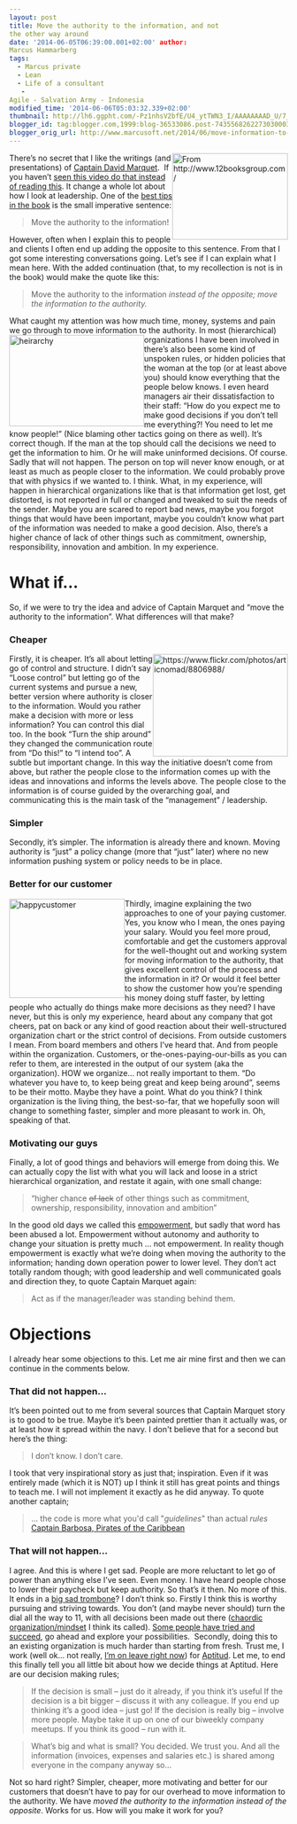 ```yaml
---
layout: post
title: Move the authority to the information, and not
the other way around
date: '2014-06-05T06:39:00.001+02:00' author:
Marcus Hammarberg
tags:
  - Marcus private
  - Lean
  - Life of a consultant
   -
Agile - Salvation Army - Indonesia
modified_time: '2014-06-06T05:03:32.339+02:00'
thumbnail: http://lh6.ggpht.com/-Pz1nhsV2bfE/U4_ytTWN3_I/AAAAAAAAD_U/7_S7oTlyuJU/s72-c/David-Marquet_thumb%25255B26%25255D.jpg?imgmax=800
blogger_id: tag:blogger.com,1999:blog-36533086.post-7435568262273030003
blogger_orig_url: http://www.marcusoft.net/2014/06/move-information-to-authority-and-not.html
---
```



<div dir="ltr" style="text-align: left;" trbidi="on">

[<img
src="http://lh6.ggpht.com/-Pz1nhsV2bfE/U4_ytTWN3_I/AAAAAAAAD_U/7_S7oTlyuJU/David-Marquet_thumb%25255B26%25255D.jpg?imgmax=800"
title="David Marquet" data-align="right" data-border="0"
style="background-image: none; border-bottom: 0px; border-left: 0px; border-right: 0px; border-top: 0px; display: inline; float: right; padding-left: 0px; padding-right: 0px; padding-top: 0px;"
width="209" height="156" alt="From http://www.12booksgroup.com/" />](http://lh4.ggpht.com/-5Xj339mrWXM/U4_yqED0twI/AAAAAAAAD_M/fpBfgvA-cpo/s1600-h/David-Marquet%25255B28%25255D.jpg)There’s
no secret that I like the writings (and presentations) of
<a href="https://twitter.com/ldavidmarquet" target="_blank">Captain
David Marquet</a>.  If you haven’t
<a href="http://www.youtube.com/watch?v=OqmdLcyES_Q"
target="_blank">seen this video do that instead of reading this</a>. It
change a whole lot about how I look at leadership.
One of the
<a href="http://davidmarquet.com/books/turn-the-ship-around/overview/"
target="_blank">best tips in the book</a> is the small imperative
sentence:

> Move the authority to the information!

However, often when I explain this to people and clients I often end up
adding the opposite to this sentence. From that I got some interesting
conversations going.
Let’s see if I can explain what I mean here.
With the added continuation (that, to my
recollection is not is in the book) would make the quote like this:

> Move the authority to the information *instead of the opposite; move
> the information to the authority.*

What caught my attention was how much time, money, systems and pain we
go through to move information to the authority.
[<img
src="http://lh4.ggpht.com/-k33zDOChkeY/U4_ywgeKQHI/AAAAAAAAD_k/tNJSdbk3G1Y/heirarchy_thumb.jpg?imgmax=800"
title="heirarchy" data-align="left" data-border="0"
style="background-image: none; border-bottom: 0px; border-left: 0px; border-right: 0px; border-top: 0px; display: inline; float: left; padding-left: 0px; padding-right: 0px; padding-top: 0px;"
width="244" height="165" alt="heirarchy" />](http://lh4.ggpht.com/-8PBzz1Iwbco/U4_yvCKYlLI/AAAAAAAAD_c/RxwyuhtcZZs/s1600-h/heirarchy%25255B3%25255D.jpg)In
most (hierarchical) organizations I have been involved in there’s also
been some kind of unspoken rules, or hidden policies that the woman at
the top (or at least above you) should know everything that the people
below knows. I even heard managers air their dissatisfaction to their
staff: “How do you expect me to make good decisions if you don’t tell me
everything?! You need to let me know people!” (Nice blaming other
tactics going on there as well).
It’s correct though. If the man at the top should call the decisions we
need to get the information to him. Or he will make uninformed
decisions. Of course.
Sadly that will not happen. The person on top will never know enough, or
at least as much as people closer to the information. We could probably
prove that with physics if we wanted to. I think.
What, in my experience, will happen in hierarchical organizations like
that is that information get lost, get distorted, is not reported in
full or changed and tweaked to suit the needs of the sender. Maybe you
are scared to report bad news, maybe you forgot things that would have
been important, maybe you couldn’t know what part of the information was
needed to make a good decision.
Also, there’s a higher chance of lack of other things such as
commitment, ownership, responsibility, innovation and ambition. In my
experience.

# What if…

So, if we were to try the idea and advice of Captain Marquet and “move
the authority to the information”. What differences will that make?

### Cheaper

[<img
src="http://lh3.ggpht.com/-WJjt6M3jGEY/U4_yz1PU97I/AAAAAAAAD_0/o-DJI05fQ5A/pennies_thumb.jpg?imgmax=800"
title="pennies" data-align="right" data-border="0"
style="background-image: none; border-bottom: 0px; border-left: 0px; border-right: 0px; border-top: 0px; display: inline; float: right; padding-left: 0px; padding-right: 0px; padding-top: 0px;"
width="244" height="185"
alt="https://www.flickr.com/photos/articnomad/8806988/" />](http://lh6.ggpht.com/-GAQRCQg-OOQ/U4_yxqCAx_I/AAAAAAAAD_s/rWJXv8IPrSY/s1600-h/pennies%25255B2%25255D.jpg)Firstly,
it is cheaper. It’s all about letting go of control and structure. I
didn’t say “Loose control” but letting go of the current systems and
pursue a new, better version where authority is closer to the
information. Would you rather make a decision with more or less
information? You can control this dial too.
In the book “Turn the ship around” they changed the communication route
from “Do this!” to “I intend too”. A subtle but important change. In
this way the initiative doesn’t come from above, but rather the people
close to the information comes up with the ideas and innovations and
informs the levels above. The people close to the information is of
course guided by the overarching goal, and communicating this is the
main task of the “management” / leadership.

### Simpler

Secondly, it’s simpler. The information is already there and known.
Moving authority is “just” a policy change (more that “just” later)
where no new information pushing system or policy needs to be in
place.

### Better for our customer

[<img
src="http://lh3.ggpht.com/-Wc8Zu1IVyNU/U4_y5fTSdLI/AAAAAAAAEAE/t0wI_wGLhvQ/happycustomer_thumb%25255B40%25255D.jpg?imgmax=800"
title="happycustomer" data-align="left" data-border="0"
style="background-image: none; border-bottom: 0px; border-left: 0px; border-right: 0px; border-top: 0px; display: inline; float: left; padding-left: 0px; padding-right: 0px; padding-top: 0px;"
width="209" height="179" alt="happycustomer" />](http://lh6.ggpht.com/-D5x46yA7lYc/U4_y2MumWQI/AAAAAAAAD_8/YkFgqatyXKE/s1600-h/happycustomer%25255B38%25255D.jpg)Thirdly,
imagine explaining the two approaches to one of your paying customer.
Yes, you know who I mean, the ones paying your salary.
Would you feel more proud, comfortable and get the customers approval
for the well-thought out and working system for moving information to
the authority, that gives excellent control of the process and the
information in it?
Or would it feel better to show the customer how you’re spending his
money doing stuff faster, by letting people who actually do things make
more decisions as they need?
I have never, but this is only my experience, heard about any company
that got cheers, pat on back or any kind of good reaction about their
well-structured organization chart or the strict control of decisions.
From outside customers I mean. From board members and others I’ve heard
that. And from people within the organization.
Customers, or the-ones-paying-our-bills as you can refer to them, are
interested in the output of our system (aka the organization). HOW we
organize… not really important to them. “Do whatever you have to, to
keep being great and keep being around”, seems to be their motto. Maybe
they have a point. What do you think?
I think organization is the living thing, the best-so-far, that we
hopefully soon will change to something faster, simpler and more
pleasant to work in. Oh, speaking of that.

### Motivating our guys

Finally, a lot of good things and behaviors will emerge from doing this.
We can actually copy the list with what you will lack and loose in a
strict hierarchical organization, and restate it again, with one small
change:

> “higher chance ~~of lack~~ of other things such as commitment,
> ownership, responsibility, innovation and ambition”

In the good old days we called this
<a href="http://en.wikipedia.org/wiki/Empowerment"
target="_blank">empowerment</a>, but sadly that word has been abused a
lot. Empowerment without autonomy and authority to change your situation
is pretty much … not empowerment.
In reality though empowerment is exactly what we’re doing when moving
the authority to the information; handing down operation power to lower
level. They don’t act totally random though; with good leadership and
well communicated goals and direction they, to quote Captain Marquet
again:

> Act as if the manager/leader was standing behind them.

# Objections

I already hear some objections to this. Let me air mine first and then
we can continue in the comments below.

### That did not happen…

It’s been pointed out to me from several sources that Captain Marquet
story is to good to be true. Maybe it’s been painted prettier than it
actually was, or at least how it spread within the navy. I don't believe
that for a second but here’s the thing:

> I don’t know. I don’t care.

I took that very inspirational story as just that; inspiration. Even if
it was entirely made (which it is NOT) up I think it still has great
points and things to teach me.
I will not implement it exactly as he did anyway. To quote another
captain;

> … the code is more what you'd call "*guidelines*" than actual
> *rules*
> <a href="http://www.imdb.com/title/tt0325980/quotes?item=qt0416601"
> target="_blank">Captain Barbosa, Pirates of the Caribbean</a>

### That will not happen…

I agree. And this is where I get sad. People are more reluctant to let
go of power than anything else I’ve seen. Even money. I have heard
people chose to lower their paycheck but keep authority.
So that’s it then. No more of this. It ends in a
<a href="http://sadtrombone.com/?play=true" target="_blank">big sad
trombone</a>?
I don’t think so. Firstly I think this is worthy pursuing and striving
towards. You don’t (and maybe never should) turn the dial all the way to
11, with all decisions been made out there (<a
href="http://flowchainsensei.wordpress.com/2011/03/03/rightshifting-transitions-part-3/"
target="_blank">chaordic organization/mindset</a> I think its called).
<a
href="http://assets.sbnation.com/assets/1074301/Valve_Handbook_LowRes.pdfe%20people%20have%20tried%20and%20succeed"
target="_blank">Some people have tried and succeed</a>, go ahead and
explore your possibilities. 
Secondly, doing this to an existing organization is much harder than
starting from fresh. Trust me, I work (well ok… not really,
<a href="http://www.marcusoft.net/2013/06/moving-to-indonesia.html"
target="_blank">I’m on leave right now</a>) for
<a href="http://www.aptitud.se/" target="_blank">Aptitud</a>. Let me, to
end this finally tell you all little bit about how we decide things at
Aptitud.
Here are our decision making rules;

> If the decision is small – just do it already, if you think it’s
> useful
> If the decision is a bit bigger – discuss it with any colleague. If
> you end up thinking it’s a good idea – just go!
> If the decision is really big – involve more people. Maybe take it up
> on one of our biweekly company meetups. If you think its good – run
> with it.  

> What’s big and what is small? You decided. We trust you. And all the
> information (invoices, expenses and salaries etc.) is shared among
> everyone in the company anyway so…

Not so hard right? Simpler, cheaper, more motivating and better for our
customers that doesn’t have to pay for our overhead to move information
to the authority. We have *moved the authority to the information
instead of the opposite*.
Works for us. How will you make it work for you?

</div>

